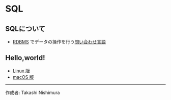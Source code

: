 # SQL

## SQLについて

* [RDBMS](http://bit.ly/2lunAUm) でデータの操作を行う[問い合わせ言語](http://bit.ly/2mvUUPR)

## Hello,world!

* [Linux 版](https://github.com/TakashiNishimura/HelloWorld/blob/master/SQL/SQL_linux.md)
* [macOS 版](https://github.com/TakashiNishimura/HelloWorld/blob/master/SQL/SQL_mac.md)

***
作成者: Takashi Nishimura